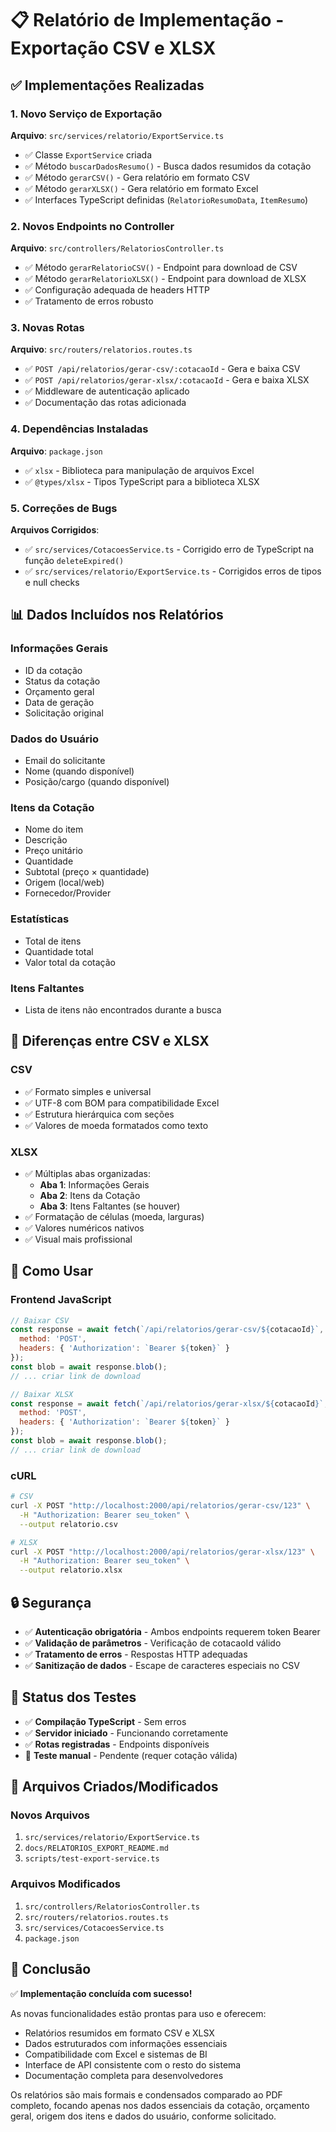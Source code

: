 # 📋 Relatório de Implementação - Exportação CSV e XLSX

## ✅ Implementações Realizadas

### 1. Novo Serviço de Exportação
**Arquivo**: `src/services/relatorio/ExportService.ts`
- ✅ Classe `ExportService` criada
- ✅ Método `buscarDadosResumo()` - Busca dados resumidos da cotação
- ✅ Método `gerarCSV()` - Gera relatório em formato CSV
- ✅ Método `gerarXLSX()` - Gera relatório em formato Excel
- ✅ Interfaces TypeScript definidas (`RelatorioResumoData`, `ItemResumo`)

### 2. Novos Endpoints no Controller
**Arquivo**: `src/controllers/RelatoriosController.ts`
- ✅ Método `gerarRelatorioCSV()` - Endpoint para download de CSV
- ✅ Método `gerarRelatorioXLSX()` - Endpoint para download de XLSX
- ✅ Configuração adequada de headers HTTP
- ✅ Tratamento de erros robusto

### 3. Novas Rotas
**Arquivo**: `src/routers/relatorios.routes.ts`
- ✅ `POST /api/relatorios/gerar-csv/:cotacaoId` - Gera e baixa CSV
- ✅ `POST /api/relatorios/gerar-xlsx/:cotacaoId` - Gera e baixa XLSX
- ✅ Middleware de autenticação aplicado
- ✅ Documentação das rotas adicionada

### 4. Dependências Instaladas
**Arquivo**: `package.json`
- ✅ `xlsx` - Biblioteca para manipulação de arquivos Excel
- ✅ `@types/xlsx` - Tipos TypeScript para a biblioteca XLSX

### 5. Correções de Bugs
**Arquivos Corrigidos**:
- ✅ `src/services/CotacoesService.ts` - Corrigido erro de TypeScript na função `deleteExpired()`
- ✅ `src/services/relatorio/ExportService.ts` - Corrigidos erros de tipos e null checks

## 📊 Dados Incluídos nos Relatórios

### Informações Gerais
- ID da cotação
- Status da cotação
- Orçamento geral
- Data de geração
- Solicitação original

### Dados do Usuário
- Email do solicitante
- Nome (quando disponível)
- Posição/cargo (quando disponível)

### Itens da Cotação
- Nome do item
- Descrição
- Preço unitário
- Quantidade
- Subtotal (preço × quantidade)
- Origem (local/web)
- Fornecedor/Provider

### Estatísticas
- Total de itens
- Quantidade total
- Valor total da cotação

### Itens Faltantes
- Lista de itens não encontrados durante a busca

## 🎯 Diferenças entre CSV e XLSX

### CSV
- ✅ Formato simples e universal
- ✅ UTF-8 com BOM para compatibilidade Excel
- ✅ Estrutura hierárquica com seções
- ✅ Valores de moeda formatados como texto

### XLSX
- ✅ Múltiplas abas organizadas:
  - **Aba 1**: Informações Gerais
  - **Aba 2**: Itens da Cotação
  - **Aba 3**: Itens Faltantes (se houver)
- ✅ Formatação de células (moeda, larguras)
- ✅ Valores numéricos nativos
- ✅ Visual mais profissional

## 🔧 Como Usar

### Frontend JavaScript
```javascript
// Baixar CSV
const response = await fetch(`/api/relatorios/gerar-csv/${cotacaoId}`, {
  method: 'POST',
  headers: { 'Authorization': `Bearer ${token}` }
});
const blob = await response.blob();
// ... criar link de download

// Baixar XLSX
const response = await fetch(`/api/relatorios/gerar-xlsx/${cotacaoId}`, {
  method: 'POST',
  headers: { 'Authorization': `Bearer ${token}` }
});
const blob = await response.blob();
// ... criar link de download
```

### cURL
```bash
# CSV
curl -X POST "http://localhost:2000/api/relatorios/gerar-csv/123" \
  -H "Authorization: Bearer seu_token" \
  --output relatorio.csv

# XLSX
curl -X POST "http://localhost:2000/api/relatorios/gerar-xlsx/123" \
  -H "Authorization: Bearer seu_token" \
  --output relatorio.xlsx
```

## 🔒 Segurança

- ✅ **Autenticação obrigatória** - Ambos endpoints requerem token Bearer
- ✅ **Validação de parâmetros** - Verificação de cotacaoId válido
- ✅ **Tratamento de erros** - Respostas HTTP adequadas
- ✅ **Sanitização de dados** - Escape de caracteres especiais no CSV

## 🧪 Status dos Testes

- ✅ **Compilação TypeScript** - Sem erros
- ✅ **Servidor iniciado** - Funcionando corretamente
- ✅ **Rotas registradas** - Endpoints disponíveis
- 🔄 **Teste manual** - Pendente (requer cotação válida)

## 📁 Arquivos Criados/Modificados

### Novos Arquivos
1. `src/services/relatorio/ExportService.ts`
2. `docs/RELATORIOS_EXPORT_README.md`
3. `scripts/test-export-service.ts`

### Arquivos Modificados
1. `src/controllers/RelatoriosController.ts`
2. `src/routers/relatorios.routes.ts`
3. `src/services/CotacoesService.ts`
4. `package.json`

## 🎉 Conclusão

✅ **Implementação concluída com sucesso!**

As novas funcionalidades estão prontas para uso e oferecem:
- Relatórios resumidos em formato CSV e XLSX
- Dados estruturados com informações essenciais
- Compatibilidade com Excel e sistemas de BI
- Interface de API consistente com o resto do sistema
- Documentação completa para desenvolvedores

Os relatórios são mais formais e condensados comparado ao PDF completo, focando apenas nos dados essenciais da cotação, orçamento geral, origem dos itens e dados do usuário, conforme solicitado.
